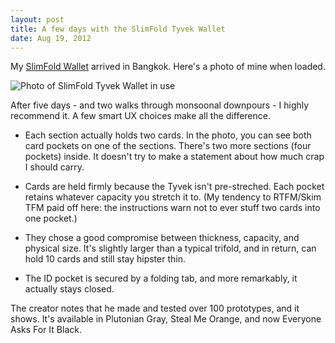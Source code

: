 ```yaml
---
layout: post
title: A few days with the SlimFold Tyvek Wallet
date: Aug 19, 2012
---
```


My [SlimFold Wallet](http://slimfoldwallet.com/) arrived in Bangkok. Here's a photo of mine when loaded.

![Photo of SlimFold Tyvek Wallet in use](http://images.yort.com/blog/slimfold-tyvek-wallet-1.jpg)

After five days - and two walks through monsoonal downpours - I highly recommend it. A few smart UX choices make all the difference.

* Each section actually holds two cards. In the photo, you can see both card pockets on one of the sections. There's two more sections (four pockets) inside. It doesn't try to make a statement about how much crap I should carry.

* Cards are held firmly because the Tyvek isn't pre-streched. Each pocket retains whatever capacity you stretch it to. (My tendency to RTFM/Skim TFM paid off here: the instructions warn not to ever stuff two cards into one pocket.)

* They chose a good compromise between thickness, capacity, and physical size. It's slightly larger than a typical trifold, and in return, can hold 10 cards and still stay hipster thin.

* The ID pocket is secured by a folding tab, and more remarkably, it actually stays closed.

The creator notes that he made and tested over 100 prototypes, and it shows. It's available in Plutonian Gray, Steal Me Orange, and now Everyone Asks For It Black.